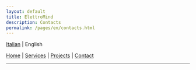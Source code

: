 ```yaml
---
layout: default
title: ElettroMind
description: Contacts
permalink: /pages/en/contacts.html
---
```

[Italian](/pages/it/contatti.html) | English

[Home](/pages/en/index.html) | [Services](/pages/en/services.html) | [Projects](/pages/en/projects.html) | [Contact](/pages/en/contact.html)

***
